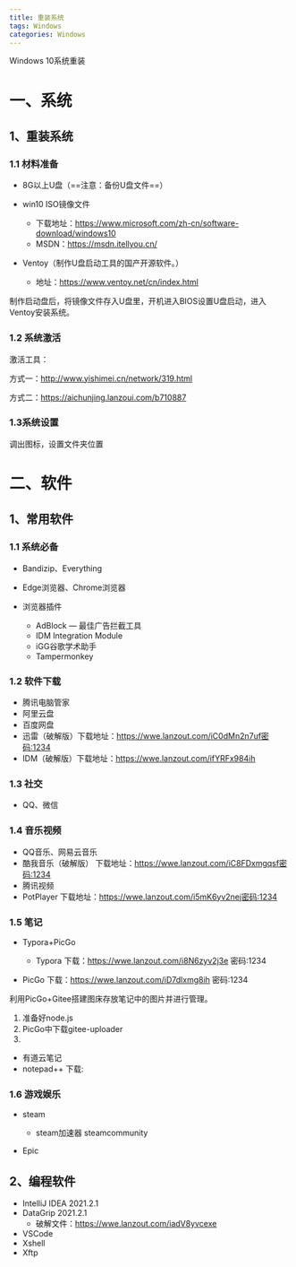 ```yaml
---
title: 重装系统
tags: Windows
categories: Windows
---
```


Windows 10系统重装

<!--more-->

# 一、系统

## 1、重装系统

### 1.1 材料准备

- 8G以上U盘（==注意：备份U盘文件==）

- win10 ISO镜像文件
  - 下载地址：https://www.microsoft.com/zh-cn/software-download/windows10
  - MSDN：https://msdn.itellyou.cn/

- Ventoy（制作U盘启动工具的国产开源软件。）
  - 地址：https://www.ventoy.net/cn/index.html

制作启动盘后，将镜像文件存入U盘里，开机进入BIOS设置U盘启动，进入Ventoy安装系统。

### 1.2 系统激活

激活工具：

方式一：http://www.yishimei.cn/network/319.html

方式二：https://aichunjing.lanzoui.com/b710887

### 1.3系统设置

调出图标，设置文件夹位置

# 二、软件

## 1、常用软件

### 1.1 系统必备

- Bandizip、Everything

- Edge浏览器、Chrome浏览器
- 浏览器插件
  - AdBlock — 最佳广告拦截工具
  - IDM Integration Module
  - iGG谷歌学术助手
  - Tampermonkey

### 1.2 软件下载

- 腾讯电脑管家
- 阿里云盘
- 百度网盘
- 迅雷（破解版）下载地址：https://wwe.lanzout.com/iC0dMn2n7uf密码:1234
- IDM（破解版）下载地址：https://wwe.lanzout.com/ifYRFx984ih

### 1.3 社交

- QQ、微信

### 1.4 音乐视频

- QQ音乐、网易云音乐
- 酷我音乐（破解版） 下载地址：https://wwe.lanzout.com/iC8FDxmgqsf密码:1234
- 腾讯视频
- PotPlayer 下载地址：https://wwe.lanzout.com/i5mK6yv2nej密码:1234

### 1.5 笔记

- Typora+PicGo

  - Typora 下载：https://wwe.lanzout.com/i8N6zyv2j3e 密码:1234
- PicGo 下载：https://wwe.lanzout.com/iD7dlxmg8ih 密码:1234

利用PicGo+Gitee搭建图床存放笔记中的图片并进行管理。

1. 准备好node.js
2.  PicGo中下载gitee-uploader
3. 

- 有道云笔记
- notepad++ 下载: 

### 1.6 游戏娱乐

- steam
  - steam加速器 steamcommunity

- Epic

## 2、编程软件

- IntelliJ IDEA 2021.2.1
- DataGrip 2021.2.1
  - 破解文件：https://wwe.lanzout.com/iadV8yvcexe
- VSCode
- Xshell
- Xftp

